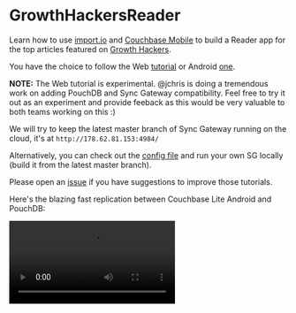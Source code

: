 # GrowthHackersReader

Learn how to use [import.io](http://import.io) and [Couchbase Mobile](http://developer.couchbase.com/mobile/) to build a Reader app for the top articles featured on [Growth Hackers](http://growthhackers.com).

You have the choice to follow the Web [tutorial](https://github.com/jamiltz/GrowthHackersReader/tree/master/web) or Android [one](https://github.com/jamiltz/GrowthHackersReader/tree/master/android).

**NOTE:** The Web tutorial is experimental. @jchris is doing a tremendous work on adding PouchDB and Sync Gateway compatibility. Feel free to try it out as an experiment and provide feeback as this would be very valuable to both teams working on this :)

We will try to keep the latest master branch of Sync Gateway running on the cloud, it's at `http://178.62.81.153:4984/`

Alternatively, you can check out the [config file](https://github.com/jamiltz/GrowthHackersReader/blob/master/server/sync-gateway.json) and run your own SG locally (build it from the latest master branch).

Please open an [issue](https://github.com/jamiltz/GrowthHackersReader/issues) if you have suggestions to improve those tutorials.

Here's the blazing fast replication between Couchbase Lite Android and PouchDB:

<video src="http://f.cl.ly/items/2Z0j1N3I1i1j3L2x1h0y/pouch-sg.mp4"></video>
